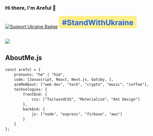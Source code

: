 ### Hi there, I'm Areful 👋


[![Support Ukraine Badge](https://img.shields.io/badge/Support%20Ukraine%20with%20unicef-Now-FEF100)](https://www.unicef.org/emergencies/war-ukraine-pose-immediate-threat-children)
[![Stand With Ukraine](https://raw.githubusercontent.com/vshymanskyy/StandWithUkraine/main/badges/StandWithUkraine.svg)](https://standforukraine.com/)  
<br/>

![](https://komarev.com/ghpvc/?username=iAreful)




## AboutMe.js
```
const areful = {
    pronouns: "he" | "him",
    code: [Javascript, React, Next.js, Gatsby, ],
    askMeAbout: ["web dev", "tech", "crypto", "music", "coffee"],
    technologies: {
        frontEnd: {
            css: ["TailwindCSS", "Materialize", "Ant Design"]
        },
        backEnd: {
            js: ["node", "express", "firbase", "aws"]
        }        
    }
};
```
